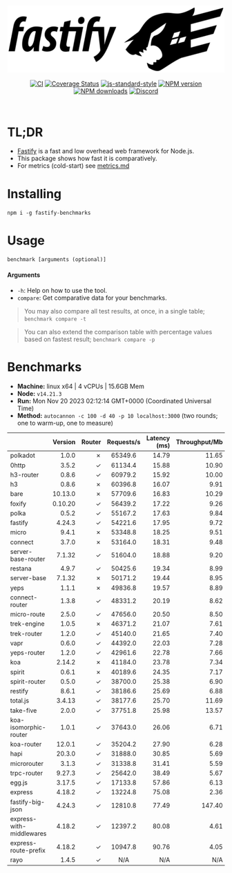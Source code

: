 <div align="center">
  <img src="https://github.com/fastify/graphics/raw/HEAD/fastify-landscape-outlined.svg" width="650" height="auto"/>
</div>

<div align="center">

[![CI](https://github.com/fastify/fastify/workflows/ci/badge.svg)](https://github.com/fastify/fastify/actions/workflows/ci.yml)
[![Coverage Status](https://coveralls.io/repos/github/fastify/fastify/badge.svg?branch=master)](https://coveralls.io/github/fastify/fastify?branch=master)
[![js-standard-style](https://img.shields.io/badge/code%20style-standard-brightgreen.svg?style=flat)](http://standardjs.com/)
[![NPM version](https://img.shields.io/npm/v/fastify.svg?style=flat)](https://www.npmjs.com/package/fastify)
[![NPM downloads](https://img.shields.io/npm/dm/fastify.svg?style=flat)](https://www.npmjs.com/package/fastify) [![Discord](https://img.shields.io/discord/725613461949906985)](https://discord.gg/fastify)

</div>
<br />

# TL;DR

* [Fastify](https://github.com/fastify/fastify) is a fast and low overhead web framework for Node.js.
* This package shows how fast it is comparatively.
* For metrics (cold-start) see [metrics.md](./METRICS.md)

# Installing

```
npm i -g fastify-benchmarks
```

# Usage

```
benchmark [arguments (optional)]
```

#### Arguments

* `-h`: Help on how to use the tool.
* `compare`: Get comparative data for your benchmarks.

> You may also compare all test results, at once, in a single table; `benchmark compare -t`

> You can also extend the comparison table with percentage values based on fastest result; `benchmark compare -p`
# Benchmarks

* __Machine:__ linux x64 | 4 vCPUs | 15.6GB Mem
* __Node:__ `v14.21.3`
* __Run:__ Mon Nov 20 2023 02:12:14 GMT+0000 (Coordinated Universal Time)
* __Method:__ `autocannon -c 100 -d 40 -p 10 localhost:3000` (two rounds; one to warm-up, one to measure)

|                          | Version | Router | Requests/s | Latency (ms) | Throughput/Mb |
| :--                      | --:     | --:    | :-:        | --:          | --:           |
| polkadot                 | 1.0.0   | ✗      | 65349.6    | 14.79        | 11.65         |
| 0http                    | 3.5.2   | ✓      | 61134.4    | 15.88        | 10.90         |
| h3-router                | 0.8.6   | ✓      | 60979.2    | 15.92        | 10.00         |
| h3                       | 0.8.6   | ✗      | 60396.8    | 16.07        | 9.91          |
| bare                     | 10.13.0 | ✗      | 57709.6    | 16.83        | 10.29         |
| foxify                   | 0.10.20 | ✓      | 56439.2    | 17.22        | 9.26          |
| polka                    | 0.5.2   | ✓      | 55167.2    | 17.63        | 9.84          |
| fastify                  | 4.24.3  | ✓      | 54221.6    | 17.95        | 9.72          |
| micro                    | 9.4.1   | ✗      | 53348.8    | 18.25        | 9.51          |
| connect                  | 3.7.0   | ✗      | 53164.0    | 18.31        | 9.48          |
| server-base-router       | 7.1.32  | ✓      | 51604.0    | 18.88        | 9.20          |
| restana                  | 4.9.7   | ✓      | 50425.6    | 19.34        | 8.99          |
| server-base              | 7.1.32  | ✗      | 50171.2    | 19.44        | 8.95          |
| yeps                     | 1.1.1   | ✗      | 49836.8    | 19.57        | 8.89          |
| connect-router           | 1.3.8   | ✓      | 48331.2    | 20.19        | 8.62          |
| micro-route              | 2.5.0   | ✓      | 47656.0    | 20.50        | 8.50          |
| trek-engine              | 1.0.5   | ✗      | 46371.2    | 21.07        | 7.61          |
| trek-router              | 1.2.0   | ✓      | 45140.0    | 21.65        | 7.40          |
| vapr                     | 0.6.0   | ✓      | 44392.0    | 22.03        | 7.28          |
| yeps-router              | 1.2.0   | ✓      | 42961.6    | 22.78        | 7.66          |
| koa                      | 2.14.2  | ✗      | 41184.0    | 23.78        | 7.34          |
| spirit                   | 0.6.1   | ✗      | 40189.6    | 24.35        | 7.17          |
| spirit-router            | 0.5.0   | ✓      | 38700.0    | 25.38        | 6.90          |
| restify                  | 8.6.1   | ✓      | 38186.6    | 25.69        | 6.88          |
| total.js                 | 3.4.13  | ✓      | 38177.6    | 25.70        | 11.69         |
| take-five                | 2.0.0   | ✓      | 37751.8    | 25.98        | 13.57         |
| koa-isomorphic-router    | 1.0.1   | ✓      | 37643.0    | 26.06        | 6.71          |
| koa-router               | 12.0.1  | ✓      | 35204.2    | 27.90        | 6.28          |
| hapi                     | 20.3.0  | ✓      | 31888.0    | 30.85        | 5.69          |
| microrouter              | 3.1.3   | ✓      | 31338.8    | 31.41        | 5.59          |
| trpc-router              | 9.27.3  | ✓      | 25642.0    | 38.49        | 5.67          |
| egg.js                   | 3.17.5  | ✓      | 17133.8    | 57.86        | 6.13          |
| express                  | 4.18.2  | ✓      | 13224.8    | 75.08        | 2.36          |
| fastify-big-json         | 4.24.3  | ✓      | 12810.8    | 77.49        | 147.40        |
| express-with-middlewares | 4.18.2  | ✓      | 12397.2    | 80.08        | 4.61          |
| express-route-prefix     | 4.18.2  | ✓      | 10947.8    | 90.76        | 4.05          |
| rayo                     | 1.4.5   | ✓      | N/A        | N/A          | N/A           |
